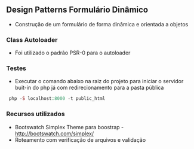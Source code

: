 ## Design Patterns Formulário Dinâmico

* Construção de um formulário de forma dinâmica e orientada a objetos

### Class Autoloader
* Foi utilizado o padrão PSR-0 para o autoloader

### Testes
* Executar o comando abaixo na raiz do projeto para iniciar o servidor buit-in do php já com redirecionamento para a pasta pública
```php
 php -S localhost:8000 -t public_html
```

### Recursos utilizados
* Bootswatch Simplex Theme para boostrap - http://bootswatch.com/simplex/
* Roteamento com verificação de arquivos e validação
